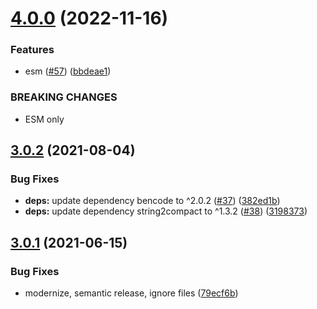# [4.0.0](https://github.com/webtorrent/ut_pex/compare/v3.0.2...v4.0.0) (2022-11-16)


### Features

* esm ([#57](https://github.com/webtorrent/ut_pex/issues/57)) ([bbdeae1](https://github.com/webtorrent/ut_pex/commit/bbdeae13298617bd0a503f189ae23d4c26f80d96))


### BREAKING CHANGES

* ESM only

## [3.0.2](https://github.com/webtorrent/ut_pex/compare/v3.0.1...v3.0.2) (2021-08-04)


### Bug Fixes

* **deps:** update dependency bencode to ^2.0.2 ([#37](https://github.com/webtorrent/ut_pex/issues/37)) ([382ed1b](https://github.com/webtorrent/ut_pex/commit/382ed1befb55d909e06b0e67ab2a056f23fcfd6e))
* **deps:** update dependency string2compact to ^1.3.2 ([#38](https://github.com/webtorrent/ut_pex/issues/38)) ([3198373](https://github.com/webtorrent/ut_pex/commit/319837341fc4b9efd1675daddaed9f6e31b55b69))

## [3.0.1](https://github.com/webtorrent/ut_pex/compare/v3.0.0...v3.0.1) (2021-06-15)


### Bug Fixes

* modernize, semantic release, ignore files ([79ecf6b](https://github.com/webtorrent/ut_pex/commit/79ecf6bf76dad78b893ee3ea80a91efc1fd1cd1f))
